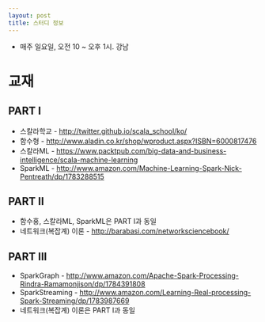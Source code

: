 ```yaml
---
layout: post
title: 스터디 정보 
---
```


* 매주 일요일, 오전 10 ~ 오후 1시. 강남

# 교재

## PART I   
* 스칼라학교 - http://twitter.github.io/scala_school/ko/
* 함수형 - http://www.aladin.co.kr/shop/wproduct.aspx?ISBN=6000817476
* 스칼라ML - https://www.packtpub.com/big-data-and-business-intelligence/scala-machine-learning
* SparkML - http://www.amazon.com/Machine-Learning-Spark-Nick-Pentreath/dp/1783288515

## PART II
* 함수횽, 스칼라ML, SparkML은 PART I과 동일
* 네트워크(복잡계) 이론 - http://barabasi.com/networksciencebook/

## PART III
* SparkGraph - http://www.amazon.com/Apache-Spark-Processing-Rindra-Ramamonjison/dp/1784391808
* SparkStreaming - http://www.amazon.com/Learning-Real-processing-Spark-Streaming/dp/1783987669
* 네트워크(복잡계) 이론은 PART I과 동일

